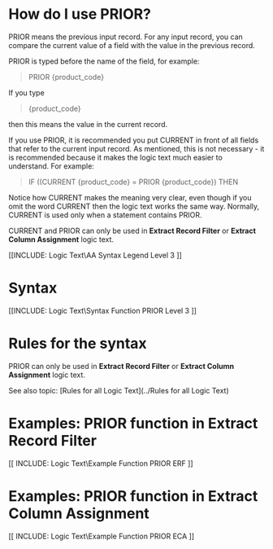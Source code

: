 
# How do I use PRIOR? 

PRIOR means the previous input record. For any input record, you can compare the current value of a field with the value in the previous record.
  
PRIOR is typed before the name of the field, for example:
  
> PRIOR {product_code}
  
If you type
  
> {product_code}
  
then this means the value in the current record.
  
If you use PRIOR, it is recommended you put CURRENT in front of all fields that refer to the current input record. As mentioned, this is not necessary - it is recommended because it makes the logic text much easier to understand. For example:  
> IF ((CURRENT {product_code} = PRIOR {product_code}) THEN
  
Notice how CURRENT makes the meaning very clear, even though if you omit the word CURRENT then the logic text works the same way. Normally, CURRENT is used only when a statement contains PRIOR.
  
CURRENT and PRIOR can only be used in **Extract Record Filter** or **Extract Column Assignment** logic text.
  
[[INCLUDE: Logic Text\AA Syntax Legend Level 3 ]]

# Syntax 

[[INCLUDE: Logic Text\Syntax Function PRIOR Level 3 ]]

# Rules for the syntax 

PRIOR can only be used in **Extract Record Filter** or **Extract Column Assignment** logic text.

See also topic: [Rules for all Logic Text](../Rules for all Logic Text) 

# Examples: PRIOR function in Extract Record Filter 

[[ INCLUDE: Logic Text\Example Function PRIOR ERF ]]

# Examples: PRIOR function in Extract Column Assignment 

[[ INCLUDE: Logic Text\Example Function PRIOR ECA ]]

